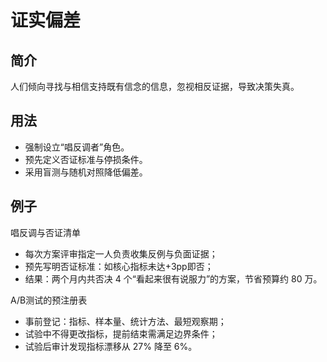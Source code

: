 # 证实偏差

## 简介
人们倾向寻找与相信支持既有信念的信息，忽视相反证据，导致决策失真。

## 用法
- 强制设立“唱反调者”角色。
- 预先定义否证标准与停损条件。
- 采用盲测与随机对照降低偏差。

## 例子
唱反调与否证清单

- 每次方案评审指定一人负责收集反例与负面证据；
- 预先写明否证标准：如核心指标未达+3pp即否；
- 结果：两个月内共否决 4 个“看起来很有说服力”的方案，节省预算约 80 万。

A/B测试的预注册表

- 事前登记：指标、样本量、统计方法、最短观察期；
- 试验中不得更改指标，提前结束需满足边界条件；
- 试验后审计发现指标漂移从 27% 降至 6%。

